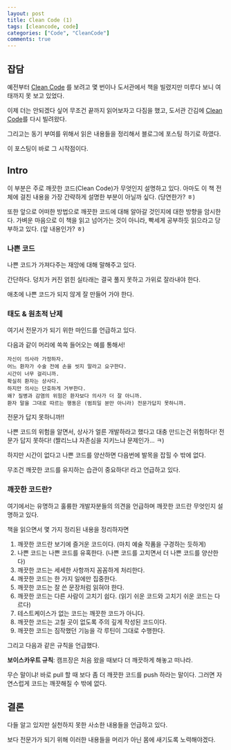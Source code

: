 ```yaml
---
layout: post
title: Clean Code (1)
tags: [cleancode, code]
categories: ["Code", "CleanCode"]
comments: true
---
```


## 잡담

예전부터 [Clean Code](https://books.google.co.kr/books?id=b3t9RQAACAAJ&dq=%ED%81%B4%EB%A6%B0+%EC%BD%94%EB%93%9C&hl=ko&sa=X&ved=0ahUKEwj75_H_08_PAhVRVWMKHYr6Da0Q6AEIJzAC) 를 보려고 몇 번이나 도서관에서 책을 빌렸지만 미루다 보니 여태까지 못 보고 있었다. 

이제 더는 안되겠다 싶어 무조건 끝까지 읽어보자고 다짐을 했고, 도서관 간김에 [Clean Code](https://books.google.co.kr/books?id=b3t9RQAACAAJ&dq=%ED%81%B4%EB%A6%B0+%EC%BD%94%EB%93%9C&hl=ko&sa=X&ved=0ahUKEwj75_H_08_PAhVRVWMKHYr6Da0Q6AEIJzAC)를 다시 빌려왔다.

그리고는 동기 부여를 위해서 읽은 내용들을 정리해서 블로그에 포스팅 하기로 하였다.

이 포스팅이 바로 그 시작점이다.


## Intro

이 부분은 주로 깨끗한 코드(Clean Code)가 무엇인지 설명하고 있다. 아마도 이 책 전체에 걸친 내용을 가장 간략하게 설명한 부분이 아닐까 싶다. (당연한가? ㅎ)

또한 앞으로 어떠한 방법으로 깨끗한 코드에 대해 알아갈 것인지에 대한 방향을 암시한다. 가벼운 마음으로 이 책을 읽고 넘어가는 것이 아니라, 빡세게 공부하듯 읽으라고 당부하고 있다. (앞 내용인가? ㅎ)


### 나쁜 코드

나쁜 코드가 가져다주는 재앙에 대해 말해주고 있다.

간단하다. 덩치가 커진 얽힌 실타래는 결국 풀지 못하고 가위로 잘라내야 한다.

애초에 나쁜 코드가 되지 않게 잘 만들어 가야 한다.


### 태도 & 원초적 난제

여기서 전문가가 되기 위한 마인드를 언급하고 있다.

다음과 같이 머리에 쏙쏙 들어오는 예를 통해서!

```
자신이 의사라 가정하자. 
어느 환자가 수술 전에 손을 씻지 말라고 요구한다. 
시간이 너무 걸리니까. 
확실히 환자는 상사다. 
하지만 의사는 단호하게 거부한다. 
왜? 질병과 감염의 위험은 환자보다 의사가 더 잘 아니까. 
환자 말을 그대로 따르는 행동은 (범죄일 분만 아니라) 전문가답지 못하니까.
```

전문가 답지 못하니까!!

나쁜 코드의 위험을 알면서, 상사가 얼른 개발하라고 했다고 대충 만드는건 위험하다! 전문가 답지 못하다! (짤리느냐 자존심을 지키느냐 문제인가... ㅋ)

하지만 시간이 없다고 나쁜 코드를 양산하면 다음번에 발목을 잡힐 수 밖에 없다.

무조건 깨끗한 코드를 유지하는 습관이 중요하다! 라고 언급하고 있다.


### 깨끗한 코드란?

여기에서는 유명하고 훌륭한 개발자분들의 의견을 언급하며 깨끗한 코드란 무엇인지 설명하고 있다.

책을 읽으면서 몇 가지 정리된 내용을 정리하자면

1. 깨끗한 코드란 보기에 즐거운 코드이다. (마치 예술 작품을 구경하는 듯하게)
2. 나쁜 코드는 나쁜 코드를 유혹한다. (나쁜 코드를 고치면서 더 나쁜 코드를 양산한다)
3. 깨끗한 코드는 세세한 사항까지 꼼꼼하게 처리한다.
4. 깨끗한 코드는 한 가지 일에만 집중한다.
5. 깨끗한 코드는 잘 쓴 문장처럼 읽혀야 한다. 
6. 깨끗한 코드는 다른 사람이 고치기 쉽다. (읽기 쉬운 코드와 고치기 쉬운 코드는 다르다)
7. 테스트케이스가 없는 코드는 깨끗한 코드가 아니다.
8. 깨끗한 코드는 고칠 곳이 없도록 주의 깊게 작성된 코드이다.
9. 깨끗한 코드는 짐작했던 기능을 각 루틴이 그대로 수행한다.

그리고 다음과 같은 규칙을 언급했다.

**보이스카우트 규칙**: 캠프장은 처음 왔을 때보다 더 깨끗하게 해놓고 떠나라.

무슨 말이냐! 바로 pull 할 때 보다 좀 더 깨끗한 코드를 push 하라는 말이다. 그러면 자연스럽게 코드는 깨끗해질 수 밖에 없다.


## 결론
다들 알고 있지만 실천하지 못한 사소한 내용들을 언급하고 있다.

보다 전문가가 되기 위해 이러한 내용들을 머리가 아닌 몸에 새기도록 노력해야겠다.

